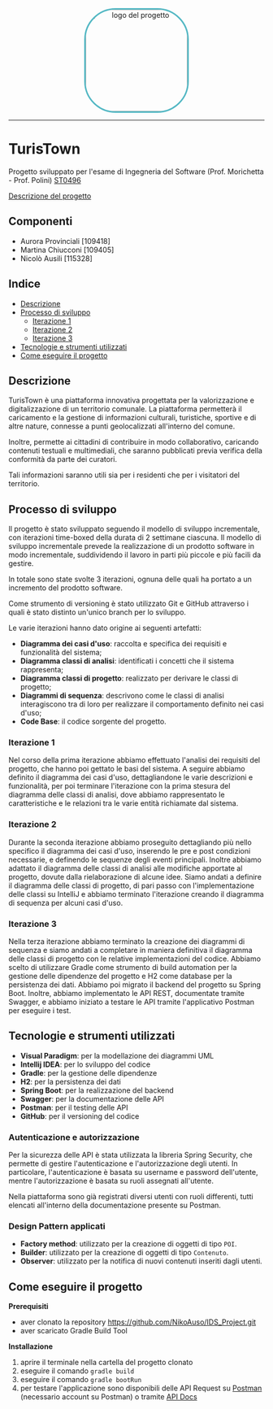 <a href="https://nikoauso.github.io/IDS_Project/">
    <figure align="center">
        <img src="https://nikoauso.github.io/IDS_Project/docs/Logo.jpg" alt="logo del progetto" height="200" style="border-radius: 30%; border: solid 3px #54b8c4">
    </figure>
</a>

<hr/>

# TurisTown

Progetto sviluppato per l'esame di Ingegneria del Software (Prof. Morichetta - Prof.
Polini) [ST0496](https://unicam.coursecatalogue.cineca.it/insegnamenti/2022/8096/2016/10000/10028?annoOrdinamento=2016&coorte=2020)

[Descrizione del progetto](https://nikoauso.github.io/IDS_Project/docs/Descrizione%20progetto.pdf)


## Componenti

- Aurora Provinciali [109418]
- Martina Chiucconi [109405]
- Nicolò Ausili [115328]

## Indice
- [Descrizione](#descrizione)
- [Processo di sviluppo](#processo-di-sviluppo)
  - [Iterazione 1](#iterazione-1)
  - [Iterazione 2](#iterazione-2)
  - [Iterazione 3](#iterazione-3)
- [Tecnologie e strumenti utilizzati](#tecnologie-e-strumenti-utilizzati)
- [Come eseguire il progetto](#come-eseguire-il-progetto)


## Descrizione

TurisTown è una piattaforma innovativa progettata per la valorizzazione e digitalizzazione di un territorio comunale. La
piattaforma permetterà il caricamento e la gestione di informazioni culturali, turistiche, sportive e di altre nature,
connesse a punti geolocalizzati all'interno del comune.

Inoltre, permette ai cittadini di contribuire in modo collaborativo, caricando contenuti testuali e multimediali, che
saranno pubblicati previa verifica della conformità da parte dei curatori.

Tali informazioni saranno utili sia per i residenti che per i visitatori del territorio.

## Processo di sviluppo

Il progetto è stato sviluppato seguendo il modello di sviluppo incrementale, con iterazioni time-boxed della durata di
2 settimane ciascuna. Il modello di sviluppo incrementale prevede la realizzazione di un prodotto software in modo
incrementale, suddividendo il lavoro in parti più piccole e più facili da gestire.

In totale sono state svolte 3 iterazioni, ognuna delle quali ha portato a un incremento del prodotto software.

Come strumento di versioning è stato utilizzato Git e GitHub attraverso i quali è stato distinto un'unico branch per lo
sviluppo.

Le varie iterazioni hanno dato origine ai seguenti artefatti:

- **Diagramma dei casi d'uso**: raccolta e specifica dei requisiti e funzionalità del sistema;
- **Diagramma classi di analisi**: identificati i concetti che il sistema rappresenta;
- **Diagramma classi di progetto**: realizzato per derivare le classi di progetto;
- **Diagrammi di sequenza**: descrivono come le classi di analisi interagiscono tra di loro per realizzare il
  comportamento definito nei casi d'uso;
- **Code Base**: il codice sorgente del progetto.

### Iterazione 1
Nel corso della prima iterazione abbiamo effettuato l'analisi dei requisiti del progetto, che hanno poi gettato le basi
del sistema.
A seguire abbiamo definito il diagramma dei casi d'uso, dettagliandone le varie descrizioni e funzionalità, per poi
terminare l'iterazione con la prima stesura del diagramma delle classi di analisi, dove abbiamo rappresentato le
caratteristiche e le relazioni tra le varie entità richiamate dal sistema.

### Iterazione 2

Durante la seconda iterazione abbiamo proseguito dettagliando più nello specifico il diagramma dei casi d'uso, inserendo
le pre e post condizioni necessarie, e definendo le sequenze degli eventi principali. Inoltre abbiamo adattato il
diagramma delle classi di analisi alle modifiche apportate al progetto, dovute dalla rielaborazione di alcune idee.
Siamo andati a definire il diagramma delle classi di progetto, di pari passo con l'implementazione delle classi su
IntelliJ e abbiamo terminato l'iterazione creando il diagramma di sequenza per alcuni casi d'uso.

### Iterazione 3

Nella terza iterazione abbiamo terminato la creazione dei diagrammi di sequenza e siamo andati a completare in maniera
definitiva il diagramma delle classi di progetto con le relative implementazioni del codice.
Abbiamo scelto di utilizzare Gradle come strumento di build automation per la gestione delle dipendenze del progetto e
H2 come database per la persistenza dei dati. Abbiamo poi migrato il backend del progetto su Spring Boot.
Inoltre, abbiamo implementato le API REST, documentate tramite Swagger, e abbiamo iniziato a testare le API tramite
l'applicativo Postman per eseguire i test.

## Tecnologie e strumenti utilizzati

- **Visual Paradigm**: per la modellazione dei diagrammi UML
- **Intellij IDEA**: per lo sviluppo del codice
- **Gradle**: per la gestione delle dipendenze
- **H2**: per la persistenza dei dati
- **Spring Boot**: per la realizzazione del backend
- **Swagger**: per la documentazione delle API
- **Postman**: per il testing delle API
- **GitHub**: per il versioning del codice

### Autenticazione e autorizzazione

Per la sicurezza delle API è stata utilizzata la libreria Spring Security, che permette di gestire l'autenticazione e
l'autorizzazione degli utenti. In particolare, l'autenticazione è basata su username e password dell'utente, mentre
l'autorizzazione è basata su ruoli assegnati all'utente.

Nella piattaforma sono già registrati diversi utenti con ruoli differenti, tutti elencati all'interno della
documentazione presente su Postman.

### Design Pattern applicati

- **Factory method**: utilizzato per la creazione di oggetti di tipo `POI`.
- **Builder**: utilizzato per la creazione di oggetti di tipo `Contenuto`.
- **Observer**: utilizzato per la notifica di nuovi contenuti inseriti dagli utenti.

## Come eseguire il progetto

**Prerequisiti**

- aver clonato la repository https://github.com/NikoAuso/IDS_Project.git
- aver scaricato Gradle Build Tool

**Installazione**

1. aprire il terminale nella cartella del progetto clonato
2. eseguire il comando `gradle build`
3. eseguire il comando `gradle bootRun`
4. per testare l'applicazione sono disponibili delle API Request
   su [Postman](https://lively-trinity-134640.postman.co/workspace/IDS_Project-2024~f6af244c-b5c7-4183-9a54-adafcf9e233d/collection/16242130-fea3a4e8-0f18-4819-9345-57d114cde7b7?action=share&creator=16242130) (necessario account su Postman) o
   tramite [API Docs](http://localhost:8081/swagger-ui/index.html)
